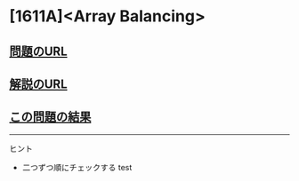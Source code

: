 # \[1611A\]\<Array Balancing\>

## [問題のURL](https://codeforces.com/problemset/problem/1661/A)

## [解説のURL](https://codeforces.com/blog/entry/101790)

## [この問題の結果](https://codeforces.com/contest/1661/status/A)

<!---- 「問題の結果の見方」
 PROBLEMS→問題番号一覧→回答者数→accepted＋言語をセレクトする 
 ---->

-----
ヒント

* 二つずつ順にチェックする
test
